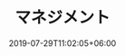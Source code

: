 ---
title: "マネジメント"
date: 2019-07-29T11:02:05+06:00
icon: "ti-panel"
description: "マネジメントに関わる情報"
type : "category_top"
---